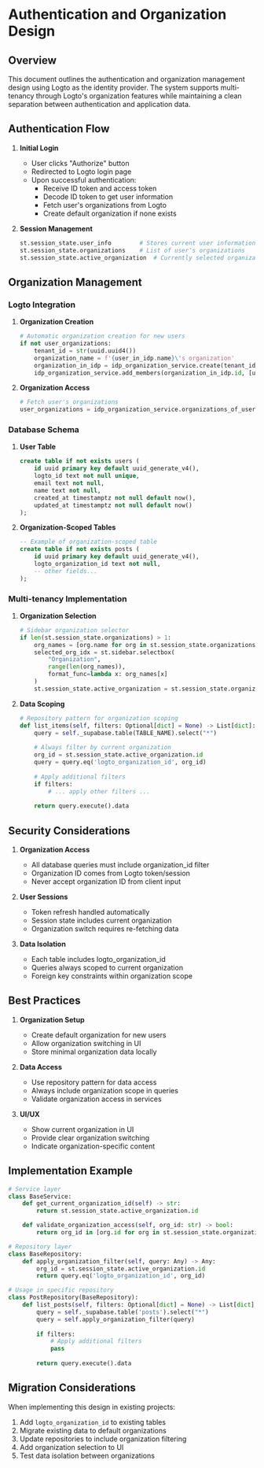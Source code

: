 # Authentication and Organization Design

## Overview

This document outlines the authentication and organization management design using Logto as the identity provider. The system supports multi-tenancy through Logto's organization features while maintaining a clean separation between authentication and application data.

## Authentication Flow

1. **Initial Login**
   - User clicks "Authorize" button
   - Redirected to Logto login page
   - Upon successful authentication:
     - Receive ID token and access token
     - Decode ID token to get user information
     - Fetch user's organizations from Logto
     - Create default organization if none exists

2. **Session Management**
   ```python
   st.session_state.user_info        # Stores current user information
   st.session_state.organizations    # List of user's organizations
   st.session_state.active_organization  # Currently selected organization
   ```

## Organization Management

### Logto Integration

1. **Organization Creation**
   ```python
   # Automatic organization creation for new users
   if not user_organizations:
       tenant_id = str(uuid.uuid4())
       organization_name = f'{user_in_idp.name}\'s organization'
       organization_in_idp = idp_organization_service.create(tenant_id, organization_name)
       idp_organization_service.add_members(organization_in_idp.id, [user_in_idp.id])
   ```

2. **Organization Access**
   ```python
   # Fetch user's organizations
   user_organizations = idp_organization_service.organizations_of_user(user_in_idp.id)
   ```

### Database Schema

1. **User Table**
   ```sql
   create table if not exists users (
       id uuid primary key default uuid_generate_v4(),
       logto_id text not null unique,
       email text not null,
       name text not null,
       created_at timestamptz not null default now(),
       updated_at timestamptz not null default now()
   );
   ```

2. **Organization-Scoped Tables**
   ```sql
   -- Example of organization-scoped table
   create table if not exists posts (
       id uuid primary key default uuid_generate_v4(),
       logto_organization_id text not null,
       -- other fields...
   );
   ```

### Multi-tenancy Implementation

1. **Organization Selection**
   ```python
   # Sidebar organization selector
   if len(st.session_state.organizations) > 1:
       org_names = [org.name for org in st.session_state.organizations]
       selected_org_idx = st.sidebar.selectbox(
           "Organization",
           range(len(org_names)),
           format_func=lambda x: org_names[x]
       )
       st.session_state.active_organization = st.session_state.organizations[selected_org_idx]
   ```

2. **Data Scoping**
   ```python
   # Repository pattern for organization scoping
   def list_items(self, filters: Optional[dict] = None) -> List[dict]:
       query = self._supabase.table(TABLE_NAME).select("*")
       
       # Always filter by current organization
       org_id = st.session_state.active_organization.id
       query = query.eq('logto_organization_id', org_id)
       
       # Apply additional filters
       if filters:
           # ... apply other filters ...
       
       return query.execute().data
   ```

## Security Considerations

1. **Organization Access**
   - All database queries must include organization_id filter
   - Organization ID comes from Logto token/session
   - Never accept organization ID from client input

2. **User Sessions**
   - Token refresh handled automatically
   - Session state includes current organization
   - Organization switch requires re-fetching data

3. **Data Isolation**
   - Each table includes logto_organization_id
   - Queries always scoped to current organization
   - Foreign key constraints within organization scope

## Best Practices

1. **Organization Setup**
   - Create default organization for new users
   - Allow organization switching in UI
   - Store minimal organization data locally

2. **Data Access**
   - Use repository pattern for data access
   - Always include organization scope in queries
   - Validate organization access in services

3. **UI/UX**
   - Show current organization in UI
   - Provide clear organization switching
   - Indicate organization-specific content

## Implementation Example

```python
# Service layer
class BaseService:
    def get_current_organization_id(self) -> str:
        return st.session_state.active_organization.id

    def validate_organization_access(self, org_id: str) -> bool:
        return org_id in [org.id for org in st.session_state.organizations]

# Repository layer
class BaseRepository:
    def apply_organization_filter(self, query: Any) -> Any:
        org_id = st.session_state.active_organization.id
        return query.eq('logto_organization_id', org_id)

# Usage in specific repository
class PostRepository(BaseRepository):
    def list_posts(self, filters: Optional[dict] = None) -> List[dict]:
        query = self._supabase.table('posts').select("*")
        query = self.apply_organization_filter(query)
        
        if filters:
            # Apply additional filters
            pass
            
        return query.execute().data
```

## Migration Considerations

When implementing this design in existing projects:

1. Add `logto_organization_id` to existing tables
2. Migrate existing data to default organizations
3. Update repositories to include organization filtering
4. Add organization selection to UI
5. Test data isolation between organizations
